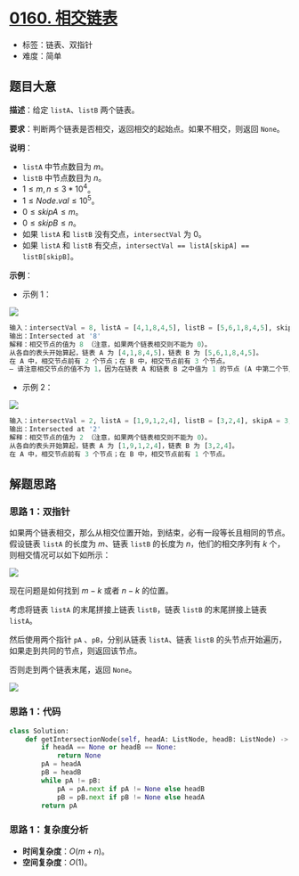 # [0160. 相交链表](https://leetcode.cn/problems/intersection-of-two-linked-lists/)

- 标签：链表、双指针
- 难度：简单

## 题目大意

**描述**：给定 `listA`、`listB` 两个链表。

**要求**：判断两个链表是否相交，返回相交的起始点。如果不相交，则返回 `None`。

**说明**：

- `listA` 中节点数目为 $m$。
- `listB` 中节点数目为 $n$。
- $1 \le m, n \le 3 * 10^4$。
- $1 \le Node.val \le 10^5$。
- $0 \le skipA \le m$。
- $0 \le skipB \le n$。
- 如果 `listA` 和 `listB` 没有交点，`intersectVal` 为 $0$。
- 如果 `listA` 和 `listB` 有交点，`intersectVal == listA[skipA] == listB[skipB]`。

**示例**：

- 示例 1：

![](https://assets.leetcode.com/uploads/2018/12/13/160_example_1.png)

```python
输入：intersectVal = 8, listA = [4,1,8,4,5], listB = [5,6,1,8,4,5], skipA = 2, skipB = 3
输出：Intersected at '8'
解释：相交节点的值为 8 （注意，如果两个链表相交则不能为 0）。
从各自的表头开始算起，链表 A 为 [4,1,8,4,5]，链表 B 为 [5,6,1,8,4,5]。
在 A 中，相交节点前有 2 个节点；在 B 中，相交节点前有 3 个节点。
— 请注意相交节点的值不为 1，因为在链表 A 和链表 B 之中值为 1 的节点 (A 中第二个节点和 B 中第三个节点) 是不同的节点。换句话说，它们在内存中指向两个不同的位置，而链表 A 和链表 B 中值为 8 的节点 (A 中第三个节点，B 中第四个节点) 在内存中指向相同的位置。
```

- 示例 2：

![](https://assets.leetcode.com/uploads/2021/03/05/160_example_2.png)

```python
输入：intersectVal = 2, listA = [1,9,1,2,4], listB = [3,2,4], skipA = 3, skipB = 1
输出：Intersected at '2'
解释：相交节点的值为 2 （注意，如果两个链表相交则不能为 0）。
从各自的表头开始算起，链表 A 为 [1,9,1,2,4]，链表 B 为 [3,2,4]。
在 A 中，相交节点前有 3 个节点；在 B 中，相交节点前有 1 个节点。
```

## 解题思路

### 思路 1：双指针

如果两个链表相交，那么从相交位置开始，到结束，必有一段等长且相同的节点。假设链表 `listA` 的长度为 $m$、链表 `listB` 的长度为 $n$，他们的相交序列有 $k$ 个，则相交情况可以如下如所示：

![](images/0160-001.png)

现在问题是如何找到 $m - k$ 或者 $n - k$ 的位置。

考虑将链表 `listA` 的末尾拼接上链表 `listB`，链表 `listB` 的末尾拼接上链表 `listA`。

然后使用两个指针 `pA` 、`pB`，分别从链表 `listA`、链表 `listB` 的头节点开始遍历，如果走到共同的节点，则返回该节点。

否则走到两个链表末尾，返回 `None`。

![](images/0160-002.png)

### 思路 1：代码

```python
class Solution:
    def getIntersectionNode(self, headA: ListNode, headB: ListNode) -> ListNode:
        if headA == None or headB == None:
            return None
        pA = headA
        pB = headB
        while pA != pB:
            pA = pA.next if pA != None else headB
            pB = pB.next if pB != None else headA
        return pA
```

### 思路 1：复杂度分析

- **时间复杂度**：$O(m + n)$。
- **空间复杂度**：$O(1)$。

